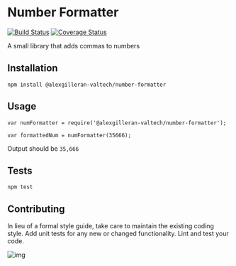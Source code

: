 Number Formatter
=========

[![Build Status](https://travis-ci.org/AlexGilleran/number-formatter.svg?branch=master)](https://travis-ci.org/AlexGilleran/number-formatter)
[![Coverage Status](https://coveralls.io/repos/AlexGilleran/number-formatter/badge.svg?branch=master&service=github)](https://coveralls.io/github/AlexGilleran/number-formatter?branch=master)

A small library that adds commas to numbers

## Installation

  `npm install @alexgilleran-valtech/number-formatter`

## Usage

    var numFormatter = require('@alexgilleran-valtech/number-formatter');

    var formattedNum = numFormatter(35666);
  
  
  Output should be `35,666`


## Tests

  `npm test`

## Contributing

In lieu of a formal style guide, take care to maintain the existing coding style.
Add unit tests for any new or changed functionality. Lint and test your code.


![img](https://getdrip.s3.amazonaws.com/uploads/image_upload/image/3314/embeddable_44acde4e-3999-48e0-b187-4762a8d1f75b.png)